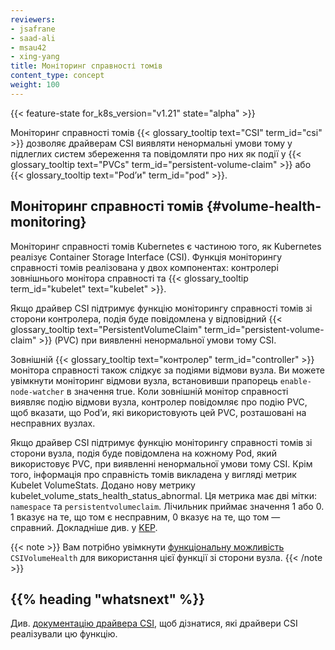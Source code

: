 ```yaml
---
reviewers:
- jsafrane
- saad-ali
- msau42
- xing-yang
title: Моніторинг справності томів
content_type: concept
weight: 100
---
```


<!-- overview -->

{{< feature-state for_k8s_version="v1.21" state="alpha" >}}

Моніторинг справності томів {{< glossary_tooltip text="CSI" term_id="csi" >}} дозволяє драйверам CSI виявляти ненормальні умови тому у підлеглих систем збереження та повідомляти про них як події у {{< glossary_tooltip text="PVCs" term_id="persistent-volume-claim" >}} або {{< glossary_tooltip text="Podʼи" term_id="pod" >}}.

<!-- body -->

## Моніторинг справності томів {#volume-health-monitoring}

Моніторинг справності томів Kubernetes є частиною того, як Kubernetes реалізує Container Storage Interface (CSI). Функція моніторингу справності томів реалізована у двох компонентах: контролері зовнішнього монітора справності та {{< glossary_tooltip term_id="kubelet" text="kubelet" >}}.

Якщо драйвер CSI підтримує функцію моніторингу справності томів зі сторони контролера, подія буде повідомлена у відповідний {{< glossary_tooltip text="PersistentVolumeClaim" term_id="persistent-volume-claim" >}} (PVC) при виявленні ненормальної умови тому CSI.

Зовнішній {{< glossary_tooltip text="контролер" term_id="controller" >}} монітора справності також слідкує за подіями відмови вузла. Ви можете увімкнути моніторинг відмови вузла, встановивши прапорець `enable-node-watcher` в значення true. Коли зовнішній монітор справності виявляє подію відмови вузла, контролер повідомляє про подію PVC, щоб вказати, що Podʼи, які використовують цей PVC, розташовані на несправних вузлах.

Якщо драйвер CSI підтримує функцію моніторингу справності томів зі сторони вузла, подія буде повідомлена на кожному Pod, який використовує PVC, при виявленні ненормальної умови тому CSI. Крім того, інформація про справність томів викладена у вигляді метрик Kubelet VolumeStats. Додано нову метрику kubelet_volume_stats_health_status_abnormal. Ця метрика має дві мітки: `namespace` та `persistentvolumeclaim`. Лічильник приймає значення 1 або 0. 1 вказує на те, що том є несправним, 0 вказує на те, що том — справний. Докладніше див. у [KEP](https://github.com/kubernetes/enhancements/tree/master/keps/sig-storage/1432-volume-health-monitor#kubelet-metrics-changes).

{{< note >}}
Вам потрібно увімкнути [функціональну можливість](/uk/docs/reference/command-line-tools-reference/feature-gates/) `CSIVolumeHealth` для використання цієї функції зі сторони вузла.
{{< /note >}}

## {{% heading "whatsnext" %}}

Див. [документацію драйвера CSI](https://kubernetes-csi.github.io/docs/drivers.html), щоб дізнатися, які драйвери CSI реалізували цю функцію.
